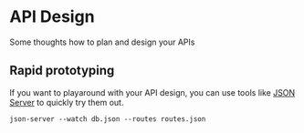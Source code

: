 # API Design

Some thoughts how to plan and design your APIs

## Rapid prototyping

If you want to playaround with your API design, you
can use tools like [JSON Server](https://github.com/typicode/json-server)
to quickly try them out.

```
json-server --watch db.json --routes routes.json
```
